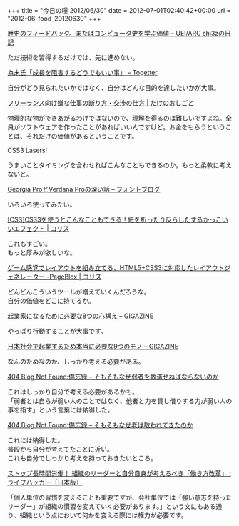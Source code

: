+++
title = "今日の糧 2012/06/30"
date = 2012-07-01T02:40:42+00:00
url = "2012-06-food_20120630"
+++
<div>
  <div>
    <a href="http://d.hatena.ne.jp/shi3z/20120627/1340759959">歴史のフィードバック。またはコンピュータ史を学ぶ価値 &#8211; UEI/ARC shi3zの日記</a>
  </div>
  
  <p>
    ただ技術を習得するだけでは、先に進めない。
  </p>
  
  <div>
  </div>
  
  <div>
  </div>
  
  <div>
    <a href="http://togetter.com/li/327867">為末氏「成長を阻害するどうでもいい事」 &#8211; Togetter</a>
  </div>
  
  <p>
    自分がどう見られたいかではなく、自分はどんな目的を達したいかが大事。
  </p>
  
  <div>
  </div>
  
  <div>
  </div>
  
  <div>
    <a href="http://take-a-job.info/archives/924">フリーランス向け嫌な仕事の断り方・交渉の仕方 | たけのおしごと</a>
  </div>
  
  <p>
    物理的な物ができあがるわけではないので、理解を得るのは難しいですよね。全員がソフトウェアを作ったことがあればいいんですけど。お金をもらうということは、それだけの価値があるということです。
  </p>
  
  <div>
  </div>
  
  <div>
  </div>
  
  <div>
    CSS3 Lasers!
  </div>
  
  <p>
    うまいことタイミングを合わせればこんなこともできるのか。もっと柔軟に考えないと。
  </p>
  
  <div>
  </div>
  
  <div>
  </div>
  
  <div>
    <a href="http://blog.petitboys.com/archives/georgiaverdana.html">Georgia ProとVerdana Proの深い話 – フォントブログ</a>
  </div>
  
  <p>
    いろいろ使ってみたい。
  </p>
  
  <div>
  </div>
  
  <div>
  </div>
  
  <div>
    <a href="http://coliss.com/articles/build-websites/operation/css/css3-3d-thumbnail-hover-effects-by-codrops.html">[CSS]CSS3を使うとこんなこともできる！紙を折ったり反らしたするかっこいいエフェクト | コリス</a>
  </div>
  
  <p>
    これもすごい。<br /> もっと厚みが欲しいな。
  </p>
  
  <div>
  </div>
  
  <div>
  </div>
  
  <div>
    <a href="http://coliss.com/articles/web-services/online-layout-generator-pageblox.html">ゲーム感覚でレイアウトを組み立てる、HTML5+CSS3に対応したレイアウトジェネレーター -PageBlox | コリス</a>
  </div>
  
  <p>
    どんどんこういうツールが増えていくんだろうな。<br /> 自分の価値をどこに持てるか。
  </p>
  
  <div>
  </div>
  
  <div>
  </div>
  
  <div>
    <a href="http://gigazine.net/news/20120626-becoming-an-entrepreneur-infographic/">起業家になるために必要な8つの心構え &#8211; GIGAZINE</a>
  </div>
  
  <p>
    やっぱり行動することが大事です。
  </p>
  
  <div>
  </div>
  
  <div>
  </div>
  
  <div>
    <a href="http://gigazine.net/news/20070331_business_real/">日本社会で起業するため本当に必要な9つのモノ &#8211; GIGAZINE</a>
  </div>
  
  <p>
    なんのためなのか、しっかり考える必要がある。
  </p>
  
  <div>
  </div>
  
  <div>
  </div>
  
  <div>
    <a href="http://blog.livedoor.jp/dankogai/archives/51807044.html">404 Blog Not Found:備忘録 &#8211; そもそもなぜ弱者を救済せねばならないのか</a>
  </div>
  
  <p>
    これはしっかり自分で考える必要があるかも。<br /> 「弱者とは自らが弱い人のことではなく、他者と力を貸し借りする力が弱い人の事を指す」という言葉には納得した。
  </p>
  
  <div>
  </div>
  
  <div>
  </div>
  
  <div>
    <a href="http://blog.livedoor.jp/dankogai/archives/51807102.html">404 Blog Not Found:備忘録 &#8211; そもそもなぜ老は敬われてきたのか</a>
  </div>
  
  <p>
    これには納得した。<br /> 普段から自分が考えてたことに近い。<br /> これも自分でしっかり考えを持っておきたいところ。
  </p>
  
  <div>
  </div>
  
  <div>
  </div>
  
  <div>
    <a href="http://www.lifehacker.jp/2012/06/120627stopworking.html">ストップ長時間労働！ 組織のリーダーと自分自身が考えるべき「働き方改革」 : ライフハッカー［日本版］</a>
  </div>
  
  <p>
    「個人単位の習慣を変えることも重要ですが、会社単位では「強い意志を持ったリーダー」が組織の慣習を変えていく必要があります。」という文にもある通り、組織という点において何かを変える際には権力が必要です。
  </p>
  
  <div>
  </div>
  
  <div>
  </div>
</div>